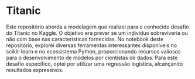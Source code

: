 # Titanic
Este repositório aborda a modelagem que realizei para o conhecido desafio do Titanic no Kaggle. O objetivo era prever se um indivíduo sobreviveria ou não com base nas características fornecidas. No notebook deste repositório, explorei diversas ferramentas interessantes disponíveis no scikit-learn e no ecossistema Python, proporcionando recursos valiosos para o desenvolvimento de modelos por cientistas de dados. Para este desafio específico, optei por utilizar uma regressão logística, alcançando resultados expressivos.

